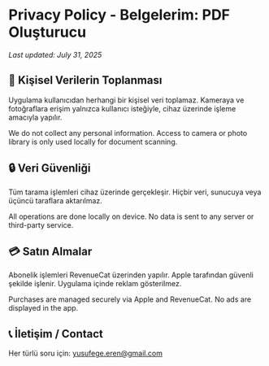 # Privacy Policy - Belgelerim: PDF Oluşturucu

_Last updated: July 31, 2025_

## 📌 Kişisel Verilerin Toplanması

Uygulama kullanıcıdan herhangi bir kişisel veri toplamaz. Kameraya ve fotoğraflara erişim yalnızca kullanıcı isteğiyle, cihaz üzerinde işleme amacıyla yapılır.

We do not collect any personal information. Access to camera or photo library is only used locally for document scanning.

## 🔒 Veri Güvenliği

Tüm tarama işlemleri cihaz üzerinde gerçekleşir. Hiçbir veri, sunucuya veya üçüncü taraflara aktarılmaz.

All operations are done locally on device. No data is sent to any server or third-party service.

## 💳 Satın Almalar

Abonelik işlemleri RevenueCat üzerinden yapılır. Apple tarafından güvenli şekilde işlenir. Uygulama içinde reklam gösterilmez.

Purchases are managed securely via Apple and RevenueCat. No ads are displayed in the app.

## 📞 İletişim / Contact

Her türlü soru için: yusufege.eren@gmail.com
